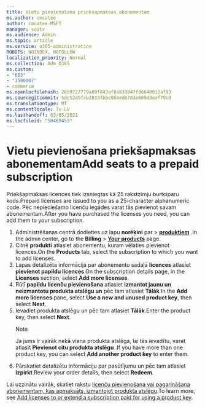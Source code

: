 ```yaml
---
title: Vietu pievienošana priekšapmaksas abonementam
ms.author: cmcatee
author: cmcatee-MSFT
manager: scotv
ms.audience: Admin
ms.topic: article
ms.service: o365-administration
ROBOTS: NOINDEX, NOFOLLOW
localization_priority: Normal
ms.collection: Adm_O365
ms.custom:
- "663"
- "1500007"
- commerce
ms.openlocfilehash: 28d9722779a89f843af8a83304ffd6640012af93
ms.sourcegitcommit: 5dc52d5fcb2833fbbc064edb783e609d8eef79c0
ms.translationtype: MT
ms.contentlocale: lv-LV
ms.lasthandoff: 03/05/2021
ms.locfileid: "50469453"
---
```

# <a name="add-seats-to-a-prepaid-subscription"></a><span data-ttu-id="adc4f-102">Vietu pievienošana priekšapmaksas abonementam</span><span class="sxs-lookup"><span data-stu-id="adc4f-102">Add seats to a prepaid subscription</span></span>

<span data-ttu-id="adc4f-103">Priekšapmaksas licences tiek izsniegtas kā 25 rakstzīmju burtciparu kods.</span><span class="sxs-lookup"><span data-stu-id="adc4f-103">Prepaid licenses are issued to you as a 25-character alphanumeric code.</span></span> <span data-ttu-id="adc4f-104">Pēc nepieciešamo licenču iegādes varat tās pievienot savam abonementam.</span><span class="sxs-lookup"><span data-stu-id="adc4f-104">After you have purchased the licenses you need, you can add them to your subscription.</span></span>

1. <span data-ttu-id="adc4f-105">Administrēšanas centrā dodieties uz lapu **norēķini** par  >  **[produktiem](https://go.microsoft.com/fwlink/p/?linkid=842054)** .</span><span class="sxs-lookup"><span data-stu-id="adc4f-105">In the admin center, go to the **Billing** > **[Your products](https://go.microsoft.com/fwlink/p/?linkid=842054)** page.</span></span>
2. <span data-ttu-id="adc4f-106">Cilnē **produkti** atlasiet abonementu, kuram vēlaties pievienot licences.</span><span class="sxs-lookup"><span data-stu-id="adc4f-106">On the **Products** tab, select the subscription to which you want to add licenses.</span></span>
3. <span data-ttu-id="adc4f-107">Lapas detalizēta informācija par abonementu sadaļā **licences** atlasiet **pievienot papildu licences**.</span><span class="sxs-lookup"><span data-stu-id="adc4f-107">On the subscription details page, in the **Licenses** section, select **Add more licenses**.</span></span>
4. <span data-ttu-id="adc4f-108">Rūtī **papildu licenču pievienošana** atlasiet **izmantot jaunu un neizmantotu produkta atslēgu un** pēc tam atlasiet **Tālāk**.</span><span class="sxs-lookup"><span data-stu-id="adc4f-108">In the **Add more licenses** pane, select **Use a new and unused product key**, then select **Next**.</span></span>
5. <span data-ttu-id="adc4f-109">Ievadiet produkta atslēgu un pēc tam atlasiet **Tālāk**.</span><span class="sxs-lookup"><span data-stu-id="adc4f-109">Enter the product key, then select **Next**.</span></span>
    > [!NOTE]
    > <span data-ttu-id="adc4f-110">Ja jums ir vairāk nekā viena produkta atslēga, lai tās ievadītu, varat atlasīt **Pievienot citu produkta atslēgu** .</span><span class="sxs-lookup"><span data-stu-id="adc4f-110">If you have more than one product key, you can select **Add another product key** to enter them.</span></span>
6. <span data-ttu-id="adc4f-111">Pārskatiet detalizētu informāciju par pasūtījumu un pēc tam atlasiet **izpirkt**.</span><span class="sxs-lookup"><span data-stu-id="adc4f-111">Review your order details, then select **Redeem**.</span></span>

<span data-ttu-id="adc4f-112">Lai uzzinātu vairāk, skatiet rakstu [licenču pievienošana vai pagarināšana abonementam, kas apmaksāts, izmantojot produkta atslēgu](https://docs.microsoft.com/microsoft-365/commerce/licenses/add-licenses-using-product-key).</span><span class="sxs-lookup"><span data-stu-id="adc4f-112">To learn more, see [Add licenses to or extend a subscription paid for using a product key](https://docs.microsoft.com/microsoft-365/commerce/licenses/add-licenses-using-product-key).</span></span>